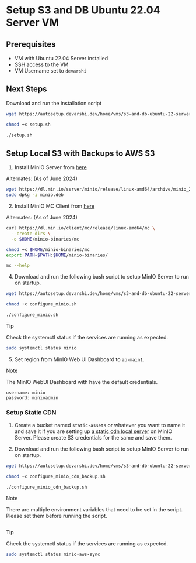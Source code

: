 # Setup S3 and DB Ubuntu 22.04 Server VM

## Prerequisites

- VM with Ubuntu 22.04 Server installed
- SSH access to the VM
- VM Username set to `devarshi`

## Next Steps

Download and run the installation script

```bash
wget https://autosetup.devarshi.dev/home/vms/s3-and-db-ubuntu-22-server/setup.sh
```

```bash
chmod +x setup.sh
```

```bash
./setup.sh
```

## Setup Local S3 with Backups to AWS S3

1. Install MinIO Server from [here](https://min.io/docs/minio/linux/operations/install-deploy-manage/deploy-minio-single-node-single-drive.html)

Alternates: (As of June 2024)

```bash
wget https://dl.min.io/server/minio/release/linux-amd64/archive/minio_20240716234641.0.0_amd64.deb -O minio.deb
sudo dpkg -i minio.deb
```

2. Install MinIO MC Client from [here](https://min.io/docs/minio/linux/reference/minio-mc.html#quickstart)

Alternates: (As of June 2024)

```bash
curl https://dl.min.io/client/mc/release/linux-amd64/mc \
  --create-dirs \
  -o $HOME/minio-binaries/mc

chmod +x $HOME/minio-binaries/mc
export PATH=$PATH:$HOME/minio-binaries/

mc --help
```

4. Download and run the following bash script to setup MinIO Server to run on startup.

```bash
wget https://autosetup.devarshi.dev/home/vms/s3-and-db-ubuntu-22-server/scripts/configure_minio.sh
```

```bash
chmod +x configure_minio.sh
```

```bash
./configure_minio.sh
```

> [!TIP]
> Check the systemctl status if the services are running as expected.
> ```bash
> sudo systemctl status minio
> ```

5. Set region from MinIO Web UI Dashboard to `ap-main1`.

> [!NOTE]
> The MinIO WebUI Dashboard with have the default credentials.
> ```
> username: minio
> password: minioadmin
> ```

### Setup Static CDN

1. Create a bucket named `static-assets` or whatever you want to name it and save it if you are setting up [a static cdn local server](../static-cdn-ubuntu-22-server/README.md) on MinIO Server. Please create S3 credentials for the same and save them.

2. Download and run the following bash script to setup MinIO Server to run on startup.

```bash
wget https://autosetup.devarshi.dev/home/vms/s3-and-db-ubuntu-22-server/scripts/configure_minio_cdn_backup.sh
```

```bash
chmod +x configure_minio_cdn_backup.sh
```

```bash
./configure_minio_cdn_backup.sh
```

> [!NOTE]
> There are multiple environment variables that need to be set in the script. Please set them before running the script.
> ```

> [!TIP]
> Check the systemctl status if the services are running as expected.
> ```bash
> sudo systemctl status minio-aws-sync
> ```